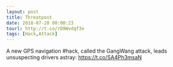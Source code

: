 ```yaml
---
layout: post
title: Threatpost
date: 2018-07-20 00:00:23
tourl: http://t.co/rD9Wvdqf3e
tags: [Hack,Attack]
---
```

A new GPS navigation #hack, called the GangWang attack, leads unsuspecting drivers astray: https://t.co/SA4Ph3msaN